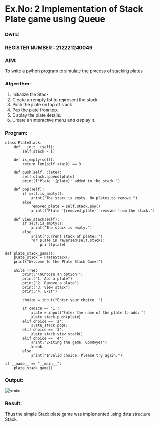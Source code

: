 # Ex.No: 2 Implementation of Stack Plate game using Queue 
### DATE:                                                                            
### REGISTER NUMBER : 212221240049
### AIM: 
To write a python program to simulate the process of stacking plates.
### Algorithm:
1. Initialize the Stack
2. Create an empty list to represent the stack.
3. Push the plate on top of stack
4. Pop the plate from top.
5. Display the plate details.
6. Create an interactive menu and display it.
### Program:
```
class PlateStack:
    def __init__(self):
        self.stack = []

    def is_empty(self):
        return len(self.stack) == 0

    def push(self, plate):
        self.stack.append(plate)
        print(f"Plate '{plate}' added to the stack.")

    def pop(self):
        if self.is_empty():
            print("The stack is empty. No plates to remove.")
        else:
            removed_plate = self.stack.pop()
            print(f"Plate '{removed_plate}' removed from the stack.")

    def view_stack(self):
        if self.is_empty():
            print("The stack is empty.")
        else:
            print("Current stack of plates:")
            for plate in reversed(self.stack):
                print(plate)

def plate_stack_game():
    plate_stack = PlateStack()
    print("Welcome to the Plate Stack Game!")

    while True:
        print("\nChoose an option:")
        print("1. Add a plate")
        print("2. Remove a plate")
        print("3. View stack")
        print("4. Exit")

        choice = input("Enter your choice: ")

        if choice == '1':
            plate = input("Enter the name of the plate to add: ")
            plate_stack.push(plate)
        elif choice == '2':
            plate_stack.pop()
        elif choice == '3':
            plate_stack.view_stack()
        elif choice == '4':
            print("Exiting the game. Goodbye!")
            break
        else:
            print("Invalid choice. Please try again.")

if __name__ == "__main__":
    plate_stack_game()

```
### Output:
![stake](https://github.com/user-attachments/assets/0bf69818-d56a-4ac3-9ce5-bcac361a2427)

### Result:
Thus the simple Stack plate game was implemented using data structure Stack.
